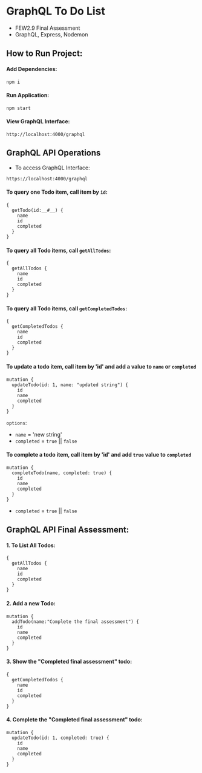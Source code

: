 # GraphQL To Do List

- FEW2.9 Final Assessment
- GraphQL, Express, Nodemon

## How to Run Project:

#### Add Dependencies:

```
npm i
```

#### Run Application:

```
npm start
```

#### View GraphQL Interface:

```
http://localhost:4000/graphql
```

## GraphQL API Operations

- To access GraphQL Interface:

```
https://localhost:4000/graphql
```

#### To query one Todo item, call item by `id`:

```
{
  getTodo(id:__#__) {
    name
    id
    completed
  }
}
```

#### To query all Todo items, call `getAllTodos`:

```
{
  getAllTodos {
    name
    id
    completed
  }
}
```

#### To query all Todo items, call `getCompletedTodos`:

```
{
  getCompletedTodos {
    name
    id
    completed
  }
}
```

#### To update a todo item, call item by 'id' and add a value to `name` or `completed`

```
mutation {
  updateTodo(id: 1, name: "updated string") {
    id
    name
    completed
  }
}
```

`options`:

- `name` = 'new string'
- `completed` = `true` || `false`

#### To complete a todo item, call item by 'id' and add `true` value to `completed`

```
mutation {
  completeTodo(name, completed: true) {
    id
    name
    completed
  }
}
```

- `completed` = `true` || `false`

## GraphQL API Final Assessment:

#### 1. To List All Todos:

```
{
  getAllTodos {
    name
    id
    completed
  }
}
```

#### 2. Add a new Todo:

```
mutation {
  addTodo(name:"Complete the final assessment") {
    id
    name
    completed
  }
}
```

#### 3. Show the "Completed final assessment" todo:

```
{
  getCompletedTodos {
    name
    id
    completed
  }
}
```

#### 4. Complete the "Completed final assessment" todo:

```
mutation {
  updateTodo(id: 1, completed: true) {
    id
    name
    completed
  }
}
```
